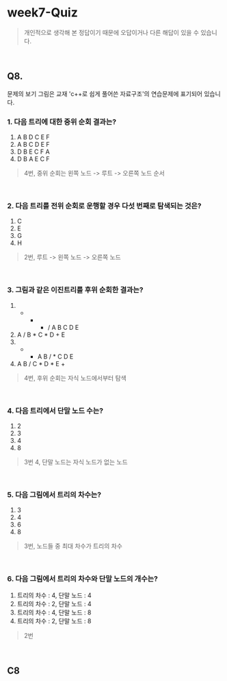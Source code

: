 # week7-Quiz
> 개인적으로 생각해 본 정답이기 때문에 오답이거나 다른 해답이 있을 수 있습니다. <br/>

<br/>

## Q8.
문제의 보기 그림은 교재 'c++로 쉽게 풀어쓴 자료구조'의 연습문제에 표기되어 있습니다.


### 1. 다음 트리에 대한 중위 순회 결과는?
1. A B D C E F
2. A B C D E F
3. D B E C F A
4. D B A E C F
> 4번, 중위 순회는 왼쪽 노드 -> 루트 -> 오른쪽 노드 순서

<br/>

### 2. 다음 트리를 전위 순회로 운행할 경우 다섯 번째로 탐색되는 것은?
1. C
2. E
3. G
4. H
> 2번, 루트 -> 왼쪽 노드 -> 오른쪽 노드

<br/>

### 3. 그림과 같은 이진트리를 후위 순회한 결과는?
1. + * * / A B C D E
2. A / B * C * D + E
3. + * A B / * C D E
4. A B / C * D * E +
> 4번, 후위 순회는 자식 노드에서부터 탐색 

<br/>

### 4. 다음 트리에서 단말 노드 수는?
1. 2
2. 3
3. 4 
4. 8
> 3번 4, 단말 노드는 자식 노드가 없는 노드

<br/>

### 5. 다음 그림에서 트리의 차수는?
1. 3
2. 4
3. 6
4. 8
> 3번, 노드들 중 최대 차수가 트리의 차수 

<br/>

### 6. 다음 그림에서 트리의 차수와 단말 노드의 개수는?
1. 트리의 차수 : 4, 단말 노드 : 4
2. 트리의 차수 : 2, 단말 노드 : 4
3. 트리의 차수 : 4, 단말 노드 : 8
4. 트리의 차수 : 2, 단말 노드 : 8
> 2번


<br/>

## C8
### 
```
```
